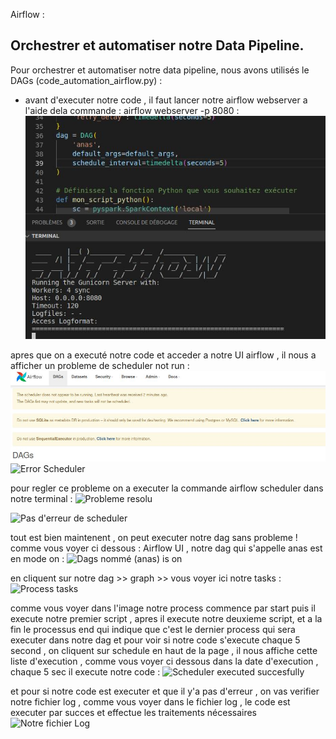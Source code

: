 Airflow :


##  Orchestrer et  automatiser notre Data Pipeline.

Pour orchestrer et automatiser notre data pipeline, nous avons utilisés le DAGs (code_automation_airflow.py) :
- avant d'executer notre code , il faut lancer notre airflow webserver a l'aide dela commande : airflow webserver -p 8080 :
![Run Airflow Webserver](https://github.com/anasdaghai98/airflow/blob/main/airflow%20webserver.JPG)

apres que on a executé notre code et acceder a notre UI airflow , il nous a afficher un probleme de scheduler not run : 
![Alt Text](https://github.com/anasdaghai98/airflow/blob/main/before%20run%20scheduler.JPG)
![Error Scheduler](url)

pour regler ce probleme on a executer la commande airflow scheduler dans notre terminal : 
![Probleme resolu](url)

![Pas d'erreur de scheduler ](url)

tout est bien maintenent , on peut executer notre dag sans probleme !
comme vous voyer ci dessous : Airflow UI , notre dag qui s'appelle anas est en mode on :
![Dags nommé (anas) is on ](url)

en cliquent sur notre dag >> graph >> vous voyer ici notre tasks : 
![Process tasks ](url)

comme vous voyer dans l'image notre process commence par start puis il execute notre premier script , apres il execute notre deuxieme script, 
et a la fin le processus end qui indique que c'est le dernier process qui sera executer dans notre dag
et pour voir si notre code s'execute chaque 5 second , on cliquent sur schedule en haut de la page , il nous affiche cette liste d'execution , 
comme vous voyer ci dessous dans la date d'execution , chaque 5 sec il execute notre code :
![Scheduler executed succesfully](url)

et pour si notre code est executer et que il y'a pas d'erreur , on vas verifier notre fichier log , 
comme vous voyer dans le fichier log , le code est executer par succes  et  effectue les traitements nécessaires
![Notre fichier Log ](url)



